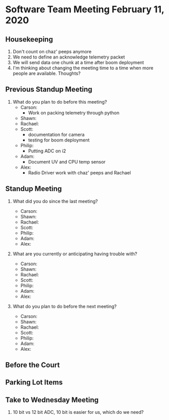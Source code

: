 # Software Team Meeting February 11, 2020
## Housekeeping
1. Don't count on chaz' peeps anymore
2. We need to define an acknowledge telemetry packet
3. We will send data one chunk at a time after boom deployment
4. I'm thinking about changing the meeting time to a time when more people are available.  Thoughts?

## Previous Standup Meeting
1. What do you plan to do before this meeting?
	- Carson:
		- Work on packing telemetry through python 
	- Shawn:
	- Rachael:
	- Scott:
		- documentation for camera
		- testing for boom deployment
	- Philip:
		- Putting ADC on i2
	- Adam:
		- Document UV and CPU temp sensor
	- Alex:
		- Radio Driver work with chaz' peeps and Rachael

## Standup Meeting
1. What did you do since the last meeting?
	- Carson:
	- Shawn:
	- Rachael:
	- Scott:
	- Philip:
	- Adam:
	- Alex:

2. What are you currently or anticipating having trouble with?
	- Carson:
	- Shawn:
	- Rachael:
	- Scott:
	- Philip:
	- Adam:
	- Alex:

3. What do you plan to do before the next meeting?
	- Carson:
	- Shawn:
	- Rachael:
	- Scott:
	- Philip:
	- Adam:
	- Alex:

## Before the Court

## Parking Lot Items

## Take to Wednesday Meeting
1. 10 bit vs 12 bit ADC, 10 bit is easier for us, which do we need?
